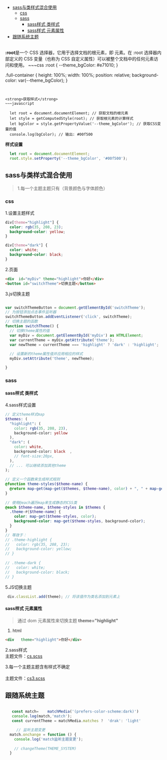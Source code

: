 
<!-- vscode-markdown-toc-config
	numbering=true
	autoSave=true
	/vscode-markdown-toc-config -->
<!-- TOC -->

- [sass与类样式混合使用](#sass与类样式混合使用)
    - [css](#css)
    - [sass](#sass)
        - [sass样式 类样式](#sass样式-类样式)
        - [sass样式 元素属性](#sass样式-元素属性)
- [跟随系统主题](#跟随系统主题)

<!-- /TOC -->
<br/>
<strong>:root</strong>是一个 CSS 选择器，它用于选择文档的根元素，即 <html> 元素。在 :root 选择器内部定义的 CSS 变量（也称为 CSS 自定义属性）可以被整个文档中的任何元素访问和使用。
~~~css
:root {
    --theme_bgColor: #e71010;
}


.full-container {
  height: 100%;
  width: 100%;
  position: relative;
  background-color: var(--theme_bgColor);
}
~~~


<strong>获取样式</strong>
~~~javascript

  let root = document.documentElement; // 获取文档的根元素  
  let style = getComputedStyle(root); // 获取根元素的计算样式  
  let bgColor = style.getPropertyValue('--theme_bgColor'); // 获取CSS变量的值  
  console.log(bgColor); // 输出: #00f500
~~~

 <strong>样式设置</strong>
~~~javascript
  let root = document.documentElement;
  root.style.setProperty('--theme_bgColor', '#00f500');
~~~




## sass与类样式混合使用

> 1.每一个主题主题只有（背景颜色与字体颜色）

### css
1.设置主题样式
~~~css
div[theme="highlight"] {
  color: rgb(35, 208, 23);
  background-color: yellow;
}

div[theme="dark"] {
  color: white;
  background-color: black;
}
~~~
2.页面
~~~html
<div  id="myDiv" theme="highlight">你好</div>
<button id="switchTheme">切换主题</button>  
~~~

3.js切换主题
~~~js

var switchThemeButton = document.getElementById('switchTheme');  
// 为按钮添加点击事件监听器  
switchThemeButton.addEventListener('click', switchTheme);
// 切换主题的函数  
function switchTheme() {  
  // 切换theme属性的值  
  var myDiv = document.getElementById('myDiv') as HTMLElement;  
  var currentTheme = myDiv.getAttribute('theme');  
  var newTheme = currentTheme === 'highlight' ? 'dark' : 'highlight';  
    
  // 设置新的theme属性值并应用相应的样式  
  myDiv.setAttribute('theme', newTheme);  

} 

~~~

### sass

#### sass样式 类样式
4.sass样式设置

~~~scss
// 定义theme样式map  
$themes: (  
  "highlight": (  
    color: rgb(35, 208, 23),  
    background-color: yellow  
  ),  
  "dark": (  
    color: white,  
    background-color: black  ,
    // font-size:20px,
  ),  
  // ... 可以继续添加其他theme  
);  
  
// 定义一个函数来生成样式规则  
@function theme-styles($theme-name) {  
  @return map-get(map-get($themes, $theme-name), color) + ", " + map-get(map-get($themes, $theme-name), background-color);  
}  
  
// 使用@each遍历map来生成静态的CSS类  
@each $theme-name, $theme-styles in $themes {  
  .theme-#{$theme-name} {  
    color: map-get($theme-styles, color);  
    background-color: map-get($theme-styles, background-color);  
  }  
}  
// 等效于：  
// .theme-highlight {  
//   color: rgb(35, 208, 23);  
//   background-color: yellow;  
// }  
  
// .theme-dark {  
//   color: white;  
//   background-color: black;  
// }  

~~~

5.JS切换主题

~~~javascript
 div.classList.add(theme); // 将该值作为类名添加到元素上  
~~~


#### sass样式 元素属性
> 通过 dom 元素属性来切换主题 <strong>theme="highlight"</strong>

1. html
~~~ html 
<div   theme="highlight">你好</div>
~~~

2.sass样式
<br>
主题文件：[cs.scss](./cs.scss)

3.每一个主题主题含有样式不确定  
 <br>
 主题文件：[cs3.scss](./cs3.scss) 

## 跟随系统主题


~~~javascript

   const match=    matchMedia('(prefers-color-scheme:dark)')
   console.log(match,'match');
   const currentTheme = matchMedia.matches ?  'drak': 'light'

     // 监听主题变更
  match.onchange = function () {
    console.log('match监听主题变更');
    
    // changeTheme(THEME_SYSTEM)
  }
  
~~~











